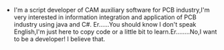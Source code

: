 - I'm a script developer of CAM auxiliary software for PCB industry,I'm very interested in information integration and application of PCB industry using java and C#.
Er......You should know I don't speak English,I'm just here to copy code or a little bit to learn.Er........No,I want to be a developer! I believe that.
